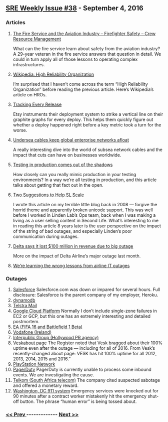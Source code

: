 ## [SRE Weekly Issue #38](https://sreweekly.com/sre-weekly-issue-38/) - September 4, 2016
### Articles

1. [The Fire Service and the Aviation Industry – Firefighter Safety – Crew Resource Management](http://www.firehouse.com/article/12249720/the-fire-service-and-the-aviation-industry-firefighter-safety-crew-resource-management)

    What can the fire service learn about safety from the aviation industry?  A 29-year veteran in the fire service answers that question in detail.  We could in turn apply all of those lessons to operating complex infrastructures.
1. [Wikipedia: High Reliability Organization](https://en.wikipedia.org/wiki/High_reliability_organization)

    I’m surprised that I haven’t come across the term “High Reliability Organization” before reading the previous article.  Here’s Wikipedia’s article on HROs.

1. [Tracking Every Release](https://codeascraft.com/2010/12/08/track-every-release/)

    Etsy instruments their deployment system to strike a vertical line on their graphite graphs for every deploy.  This helps them quickly figure out whether a deploy happened right before a key metric took a turn for the worse.
1. [Undersea cables keep global enterprise networks afloat](http://searchnetworking.techtarget.com/feature/Undersea-cables-keep-global-enterprise-networks-afloat)

    A really interesting dive into the world of subsea network cables and the impact that cuts can have on businesses worldwide.
1. [Testing in production comes out of the shadows](http://sdtimes.com/testing-production-comes-shadows/)

    How closely can you really mimic production in your testing environments?  In a way we’re all testing in production, and this article talks about getting that fact out in the open.
1. [Two Suggestions to Help SL Scale](https://www.lexneva.name/blog/2008/06/11/two-suggestions-to-help-sl-scale/)

    I wrote this article on my terrible little blog back in 2008 — forgive the horrid theme and apparently broken unicode support.  This was well before I worked in Linden Lab’s Ops team, back when I was making a living as a user selling content in Second Life.  What’s interesting to me in reading this article 8 years later is the user perspective on the impact of the string of bad outages, and especially Linden’s poor communication during outages.
1. [Delta says it lost $100 million in revenue due to big outage](http://www.heraldcourier.com/workittricities/business_wire/delta-says-it-lost-million-in-revenue-due-to-big/article_99b10454-36ee-5b00-862d-ef6e2712072d.html)

    More on the impact of Delta Airline’s major outage last month.
1. [We’re learning the wrong lessons from airline IT outages](http://www.networkworld.com/article/3113660/data-center/were-learning-the-wrong-lessons-from-airline-it-outages.html)

    
### Outages

1. [Salesforce](http://trust.salesforce.com)
    Salesforce.com was down or impared for several hours.
Full disclosure: Salesforce is the parent company of my employer, Heroku.
1. [dynamodb](http://status.aws.amazon.com)
1. [Telstra Mail](http://www.zdnet.com/article/telstra-repairs-issues-with-telstra-mail-service/)
1. [Google Cloud Platform](http://status.cloud.google.com/incident/compute/16017#5688737870643200)
    Normally I don’t include single-zone failures in EC2 or GCP, but this one has an extremely interesting and detailed postmortem.
1. [EA (FIFA 16 and Battlefield 1 Beta)](http://www.psu.com/news/31000/ea-servers-down-fifa-16-battlefield-1-servers-down-ps4)
1. [Vodafone (Ireland)](https://www.siliconrepublic.com/comms/vodafone-network-outage)
1. [Interpublic Group (Hollywood PR agency)](http://www.hollywoodreporter.com/news/daylong-email-outage-hits-hollywood-924899)
1. [Veskabout page](http://www.theregister.co.uk/2016/08/31/vesk_outage/)
    The Register noted that Vesk bragged about their 100% uptime even after the outage — including for all of 2016.  From Vesk’s recently-changed about page:
VESK has hit 100% uptime for all 2012, 2013, 2014, 2015 and 2016.”
1. [PlayStation Network](http://www.express.co.uk/entertainment/gaming/706471/PlayStation-Network-Down-PSN-under-maintenance-PS4-PSN-Down-today)
1. [PagerDuty](https://status.pagerduty.com/incidents/c4lsczzsdlkw)
    PagerDuty is currently unable to process some inbound events. We are investigating the cause.
1. [Telkom (South Africa telecom)](http://mybroadband.co.za/news/telecoms/177597-massive-telkom-outage-after-sabotage.html)
    The company cited suspected sabotage and offered a monetary reward.
1. [Washington, DC 911 system](http://www.wusa9.com/news/local/dc/human-error-knocks-out-dc-911-system/310860978)
    Emergency services were knocked out for 90 minutes after a contract worker mistakenly hit the emergency shut-off button.  The phrase “human error” is being tossed about.

### [ << Prev ](sreweekly-37.md) ------------- [ Next >> ](sreweekly-39.md)